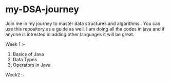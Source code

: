 # my-DSA-journey
Join me in my journey to master data structures and algorithms . You can use this repository as a guide as well.
I am doing all the codes in java and if anyone is intrested in adding other languages it will be great.




Week 1 :- 
1. Basics of Java
2. Data Types
3. Operators in Java


Week2 :-


